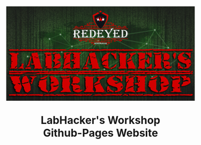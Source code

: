 <h1 align="center">

<img src="https://raw.githubusercontent.com/Ragdata/media/master/project/labhackers/Labhackers-Social-800x400.png" alt="LabHacker's Workshop Repo Template" />

LabHacker's Workshop<br />Github-Pages Website

</h1>
